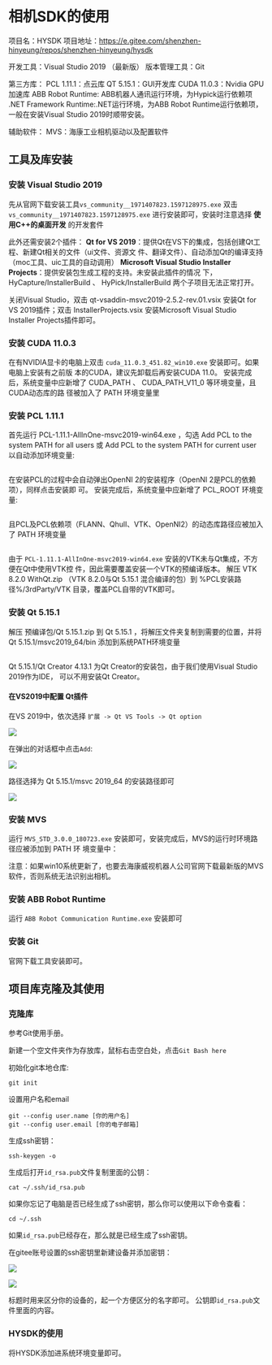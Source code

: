 # 相机SDK的使用

项目名：HYSDK
项目地址：https://e.gitee.com/shenzhen-hinyeung/repos/shenzhen-hinyeung/hysdk

开发工具：Visual Studio 2019 （最新版）
版本管理工具：Git

第三方库：
PCL 1.11.1：点云库
QT 5.15.1：GUI开发库
CUDA 11.0.3：Nvidia GPU加速库
ABB Robot Runtime: ABB机器人通讯运行环境，为Hypick运行依赖项
.NET Framework Runtime:.NET运行环境，为ABB Robot Runtime运行依赖项，一般在安装Visual Studio 2019时顺带安装。

辅助软件：
MVS：海康工业相机驱动以及配置软件

## 工具及库安装

### 安装 Visual Studio 2019

先从官网下载安装工具```vs_community__1971407823.1597128975.exe```
双击 ```vs_community__1971407823.1597128975.exe``` 进行安装即可，安装时注意选择 **使用C++的桌面开发** 的开发套件

此外还需安装2个插件：
**Qt for VS 2019**：提供Qt在VS下的集成，包括创建Qt工程、新建Qt相关的文件（ui文件、资源文
件、翻译文件）、自动添加Qt的编译支持（moc工具、uic工具的自动调用）
**Microsoft Visual Studio Installer Projects**：提供安装包生成工程的支持。未安装此插件的情况
下， HyCapture/InstallerBuild 、 HyPick/InstallerBuild 两个子项目无法正常打开。

关闭Visual Studio，双击 qt-vsaddin-msvc2019-2.5.2-rev.01.vsix 安装Qt for VS 2019插件；双击
InstallerProjects.vsix 安装Microsoft Visual Studio Installer Projects插件即可。

### 安装 CUDA 11.0.3

在有NVIDIA显卡的电脑上双击 ```cuda_11.0.3_451.82_win10.exe``` 安装即可。如果电脑上安装有之前版
本的CUDA，建议先卸载后再安装CUDA 11.0。
安装完成后，系统变量中应新增了 CUDA_PATH 、 CUDA_PATH_V11_0 等环境变量，且CUDA动态库的路
径被加入了 PATH 环境变量里

### 安装 PCL 1.11.1

首先运行 PCL-1.11.1-AllInOne-msvc2019-win64.exe ，勾选 Add PCL to the system PATH for
all users 或 Add PCL to the system PATH for current user 以自动添加环境变量:

![]()

在安装PCL的过程中会自动弹出OpenNI 2的安装程序（OpenNI 2是PCL的依赖项），同样点击安装即
可。
安装完成后，系统变量中应新增了 PCL_ROOT 环境变量:

![]()

且PCL及PCL依赖项（FLANN、Qhull、VTK、OpenNI2）的动态库路径应被加入了 PATH 环境变量

![]()

由于 ```PCL-1.11.1-AllInOne-msvc2019-win64.exe``` 安装的VTK未与Qt集成，不方便在Qt中使用VTK控
件，因此需要覆盖安装一个VTK的预编译版本。
解压 VTK 8.2.0 WithQt.zip （VTK 8.2.0与Qt 5.15.1
混合编译的包）到 %PCL安装路径%/3rdParty/VTK 目录，覆盖PCL自带的VTK即可。

### 安装 Qt 5.15.1

解压 预编译包/Qt 5.15.1.zip 到 Qt 5.15.1 ，将解压文件夹复制到需要的位置，并将 Qt
5.15.1/msvc2019_64/bin 添加到系统PATH环境变量

![]()

Qt 5.15.1/Qt Creator 4.13.1 为Qt Creator的安装包，由于我们使用Visual Studio 2019作为IDE，
可以不用安装Qt Creator。

#### 在VS2019中配置 Qt插件

在VS 2019中，依次选择 ```扩展 -> Qt VS Tools -> Qt option```

![](asset/配置Qt插件.png)

在弹出的对话框中点击```Add```:

![](asset/Qt插件Add.png)

路径选择为 Qt 5.15.1/msvc 2019_64 的安装路径即可

![](asset/Qt插件路径.png)

### 安装 MVS

运行 ```MVS_STD_3.0.0_180723.exe``` 安装即可，安装完成后，MVS的运行时环境路径应被添加到 PATH 环
境变量中：



注意：如果win10系统更新了，也要去海康威视机器人公司官网下载最新版的MVS软件，否则系统无法识别出相机。

### 安装 ABB Robot Runtime

运行 ```ABB Robot Communication Runtime.exe``` 安装即可

### 安装 Git

官网下载工具安装即可。

## 项目库克隆及其使用

### 克隆库

参考Git使用手册。

新建一个空文件夹作为存放库，鼠标右击空白处，点击```Git Bash here```

初始化git本地仓库:
```
git init
```

设置用户名和email
```
git --config user.name [你的用户名]
git --config user.email [你的电子邮箱]
```

生成ssh密钥：
```
ssh-keygen -o
```

生成后打开```id_rsa.pub```文件复制里面的公钥：
```
cat ~/.ssh/id_rsa.pub
```

如果你忘记了电脑是否已经生成了ssh密钥，那么你可以使用以下命令查看：
```
cd ~/.ssh
```

如果```id_rsa.pub```已经存在，那么就是已经生成了ssh密钥。

在gitee账号设置的ssh密钥里新建设备并添加密钥：

![](asset/gitee添加密钥.png)

![](asset/gitee添加密钥2.png)

标题时用来区分你的设备的，起一个方便区分的名字即可。
公钥即```id_rsa.pub```文件里面的内容。



### HYSDK的使用

将HYSDK添加进系统环境变量即可。
